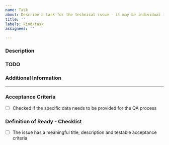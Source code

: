 ```yaml
---
name: Task
about: Describe a task for the technical issue - it may be individual issue or be connected to epic.
title: ''
labels: kind/task
assignees: ''

---
```

<!-- This type is for the technical issues - it may be individual issue or be connected to epic.-->
### Description
<!-- Please, describe the task to be worked at -->

### TODO
<!-- [Optional] add the TODOs in here -->

### Additional Information
<!-- [Optional] add the TODOs in here
e.g. where the task is coming from (Stackdriver errors, Slack question etc.)
Dependency, affected components, priority -->

---------------------------------------------------------------------------------------------
<!-- As the creator of the issue, you don't have to fill anything below this line, but the assignee will take care of this as part of Backlog grooming. -->

### Acceptance Criteria
<!-- [Mandatory field] The assignee will fill the Acceptance Criteria. -->
- [ ] Checked if the specific data needs to be provided for the QA process

### Definition of Ready - Checklist
<!-- the assignee will check the DOR. -->
- [ ] The issue has a meaningful title, description and testable acceptance criteria

